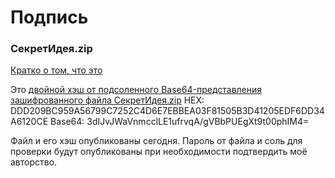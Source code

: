 # Подпись

### СекретИдея.zip

[Кратко о том, что это](https://vk.com/wall-64779227_7108?reply=7126)

Это [двойной хэш от подсоленного Base64-представления зашифрованного файла СекретИдея.zip](https://vk.com/wall599068_6056) 
HEX: DDD209BC959A56799C7252C4D6E7EBBEA03F81505B3D41205EDF6DD34A6120CE
Base64: 3dIJvJWaVnmcclLE1ufrvqA/gVBbPUEgXt9t00phIM4=

Файл и его хэш опубликованы сегодня.
Пароль от файла и соль для проверки будут опубликованы при необходимости подтвердить моё авторство.
